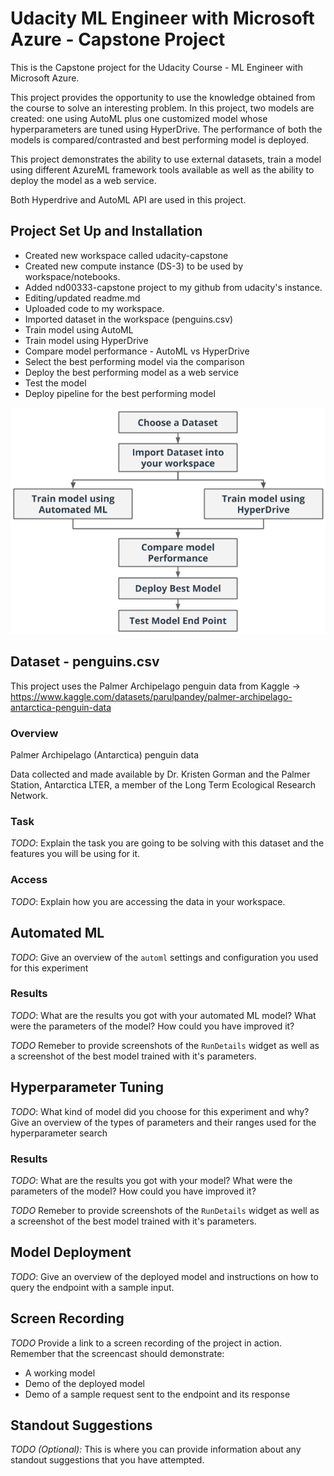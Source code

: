 # Udacity ML Engineer with Microsoft Azure - Capstone Project

This is the Capstone project for the Udacity Course - ML Engineer with Microsoft Azure.

This project provides the opportunity to use the knowledge obtained from the course to solve an interesting problem. In this project, two models are created: one using AutoML plus one customized model whose hyperparameters are tuned using HyperDrive. The performance of both the models is compared/contrasted and best performing model is deployed.

This project demonstrates the ability to use external datasets, train a model using different AzureML framework tools available as well as the ability to deploy the model as a web service.

Both Hyperdrive and AutoML API are used in this project.

## Project Set Up and Installation

- Created new workspace called udacity-capstone
- Created new compute instance (DS-3) to be used by workspace/notebooks.
- Added nd00333-capstone project to my github from udacity's instance.
- Editing/updated readme.md
- Uploaded code to my workspace.
- Imported dataset in the workspace (penguins.csv)
- Train model using AutoML
- Train model using HyperDrive
- Compare model performance - AutoML vs HyperDrive
- Select the best performing model via the comparison
- Deploy the best performing model as a web service
- Test the model
- Deploy pipeline for the best performing model

![overview](./capstone-diagram.png)

## Dataset - penguins.csv

This project uses the Palmer Archipelago penguin data from Kaggle -> https://www.kaggle.com/datasets/parulpandey/palmer-archipelago-antarctica-penguin-data

### Overview

Palmer Archipelago (Antarctica) penguin data

Data collected and made available by Dr. Kristen Gorman and the Palmer Station, Antarctica LTER, a member of the Long Term Ecological Research Network.

### Task
*TODO*: Explain the task you are going to be solving with this dataset and the features you will be using for it.

### Access
*TODO*: Explain how you are accessing the data in your workspace.

## Automated ML
*TODO*: Give an overview of the `automl` settings and configuration you used for this experiment

### Results
*TODO*: What are the results you got with your automated ML model? What were the parameters of the model? How could you have improved it?

*TODO* Remeber to provide screenshots of the `RunDetails` widget as well as a screenshot of the best model trained with it's parameters.

## Hyperparameter Tuning
*TODO*: What kind of model did you choose for this experiment and why? Give an overview of the types of parameters and their ranges used for the hyperparameter search


### Results
*TODO*: What are the results you got with your model? What were the parameters of the model? How could you have improved it?

*TODO* Remeber to provide screenshots of the `RunDetails` widget as well as a screenshot of the best model trained with it's parameters.

## Model Deployment
*TODO*: Give an overview of the deployed model and instructions on how to query the endpoint with a sample input.

## Screen Recording
*TODO* Provide a link to a screen recording of the project in action. Remember that the screencast should demonstrate:
- A working model
- Demo of the deployed  model
- Demo of a sample request sent to the endpoint and its response

## Standout Suggestions
*TODO (Optional):* This is where you can provide information about any standout suggestions that you have attempted.
